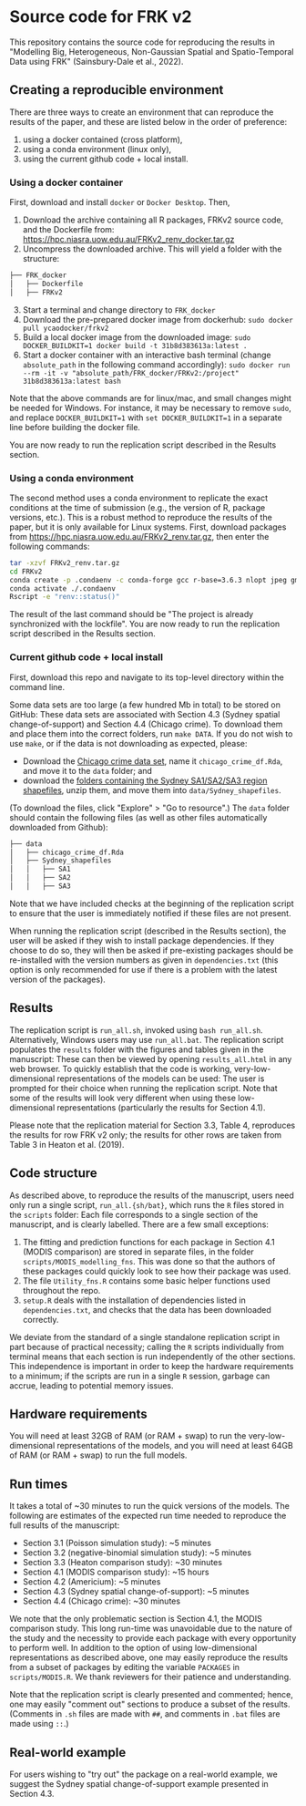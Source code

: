 # Source code for FRK v2 

This repository contains the source code for reproducing the results in "Modelling Big, Heterogeneous, Non-Gaussian
Spatial and Spatio-Temporal Data using FRK" (Sainsbury-Dale et al., 2022).
<!---To reproduce the results of the short (6-page) format of this paper, please invoke `run_all_6page.{sh/bat}` rather than `run_all.{sh/bat}` (see below).--->





## Creating a reproducible environment

There are three ways to create an environment that can reproduce the results of the paper, and these are listed below in the order of preference: 

1. using a docker contained (cross platform),
1. using a conda environment (linux only), 
1. using the current github code + local install.

### Using a docker container

First, download and install `docker` or `Docker Desktop`. Then, 

1. Download the archive containing all R packages, FRKv2 source code, and the Dockerfile from: https://hpc.niasra.uow.edu.au/FRKv2_renv_docker.tar.gz
2. Uncompress the downloaded archive. This will yield a folder with the structure:  
```bash
├── FRK_docker
│   ├── Dockerfile
│   ├── FRKv2
```
3. Start a terminal and change directory to `FRK_docker`
4. Download the pre-prepared docker image from dockerhub: `sudo docker pull ycaodocker/frkv2`
5. Build a local docker image from the downloaded image: `sudo DOCKER_BUILDKIT=1 docker build -t 31b8d383613a:latest .`
6. Start a docker container with an interactive bash terminal (change `absolute_path` in the following command accordingly): `sudo docker run --rm -it -v "absolute_path/FRK_docker/FRKv2:/project" 31b8d383613a:latest bash`

Note that the above commands are for linux/mac, and small changes might be needed for Windows. For instance, it may be necessary to remove `sudo`, and replace `DOCKER_BUILDKIT=1` with `set DOCKER_BUILDKIT=1` in a separate line before building the docker file. 

You are now ready to run the replication script described in the Results section. 


### Using a conda environment

The second method uses a conda environment to replicate the exact conditions at the time of submission (e.g., the version of R, package versions, etc.). This is a robust method to reproduce the results of the paper, but it is only available for Linux systems. First, download packages from https://hpc.niasra.uow.edu.au/FRKv2_renv.tar.gz, then enter the following commands:
```bash
tar -xzvf FRKv2_renv.tar.gz
cd FRKv2
conda create -p .condaenv -c conda-forge gcc r-base=3.6.3 nlopt jpeg gmp gdal udunits2 proj
conda activate ./.condaenv
Rscript -e "renv::status()"   
```
The result of the last command should be "The project is already synchronized with the lockfile". You are now ready to run the replication script described in the Results section.


### Current github code + local install

First, download this repo and navigate to its top-level directory within the command line.

Some data sets are too large (a few hundred Mb in total) to be stored on GitHub: These data sets are associated with Section 4.3 (Sydney spatial change-of-support) and Section 4.4 (Chicago crime). To download them and place them into the correct folders, run `make DATA`. If you do not wish to use `make`, or if the data is not downloading as expected, please:

- Download the  [Chicago crime data set](https://hpc.niasra.uow.edu.au/ckan/dataset/chicago_crime_dataset), name it `chicago_crime_df.Rda`, and move it to the `data` folder; and
- download the [folders containing the Sydney SA1/SA2/SA3 region shapefiles](https://hpc.niasra.uow.edu.au/ckan/dataset/sydney_sa_regions), unzip them, and move them into `data/Sydney_shapefiles`.

(To download the files, click "Explore" > "Go to resource".) The `data` folder should contain the following files (as well as other files automatically downloaded from Github):

```bash
├── data
│   ├── chicago_crime_df.Rda
│   ├── Sydney_shapefiles
│   │   ├── SA1
│   │   ├── SA2
│   │   ├── SA3
```

Note that we have included checks at the beginning of the replication script to ensure that the user is immediately notified if these files are not present.

When running the replication script (described in the Results section), the user will be asked if they wish to install package dependencies. If they choose to do so, they will then be asked if pre-existing packages should be re-installed with the version numbers as given in `dependencies.txt` (this option is only recommended for use if there is a problem with the latest version of the packages). 

## Results

The replication script is `run_all.sh`, invoked using `bash run_all.sh`. Alternatively, Windows users may use `run_all.bat`. The replication script populates the `results` folder with the figures and tables given in the manuscript: These can then be viewed by opening `results_all.html` in any web browser. To quickly establish that the code is working, very-low-dimensional representations of the models can be used: The user is prompted for their choice when running the replication script. Note that some of the results will look very different when using these low-dimensional representations (particularly the results for Section 4.1).

Please note that the replication material for Section 3.3, Table 4, reproduces the results for row FRK v2 only; the results for other rows are taken from Table 3 in Heaton et al. (2019).

## Code structure

As described above, to reproduce the results of the manuscript, users need only run a single script, `run_all.{sh/bat}`, which runs the `R` files stored in the `scripts` folder: Each file corresponds to a single section of the manuscript, and is clearly labelled. There are a few small exceptions:

1. The fitting and prediction functions for each package in Section 4.1 (MODIS comparison) are stored in separate files, in the folder `scripts/MODIS_modelling_fns`. This was done so that the authors of these packages could quickly look to see how their package was used.
2. The file `Utility_fns.R` contains some basic helper functions used throughout the repo.
3. `setup.R` deals with the installation of dependencies listed in `dependencies.txt`, and checks that the data has been downloaded correctly.

We deviate from the standard of a single standalone replication script in part because of practical necessity; calling the `R` scripts individually from terminal means that each section is run independently of the other sections. This independence is important in order to keep the hardware requirements to a minimum; if the scripts are run in a single `R` session, garbage can accrue, leading to potential memory issues.   

## Hardware requirements

You will need at least 32GB of RAM (or RAM + swap) to run the very-low-dimensional representations of the models, and you will need at least 64GB of RAM (or RAM + swap) to run the full models.

## Run times

It takes a total of ~30 minutes to run the quick versions of the models. The following are estimates of the expected run time needed to reproduce the full results of the manuscript:

- Section 3.1 (Poisson simulation study):           ~5 minutes
- Section 3.2 (negative-binomial simulation study): ~5 minutes
- Section 3.3 (Heaton comparison study):            ~30 minutes
- Section 4.1 (MODIS comparison study):             ~15 hours
- Section 4.2 (Americium):                          ~5 minutes
- Section 4.3 (Sydney spatial change-of-support):   ~5 minutes
- Section 4.4 (Chicago crime):                      ~30 minutes

We note that the only problematic section is Section 4.1, the MODIS comparison study. This long run-time was unavoidable due to the nature of the study and the necessity to provide each package with every opportunity to perform well. In addition to the option of using low-dimensional representations as described above, one may easily reproduce the results from a subset of packages by editing the variable `PACKAGES` in `scripts/MODIS.R`. We thank reviewers for their patience and understanding.

Note that the replication script is clearly presented and commented; hence, one may easily "comment out" sections to produce a subset of the results. (Comments in `.sh` files are made with `##`, and comments in `.bat` files are made using `::`.)


## Real-world example

For users wishing to "try out" the package on a real-world example, we suggest the Sydney spatial change-of-support example presented in Section 4.3. 


